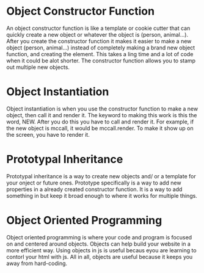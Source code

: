 <h1>Object Constructor Function</h1>
<p>An object constructor function is like a template or cookie cutter that can quickly create a new object or whatever the object is (person, animal...). After you create the constructor function it makes it easier to make a new object (person, animal...) instead of completely making a brand new object function, and creating the element. This takes a ling time and a lot of code when it could be alot shorter. The constructor function allows you to stamp out multiple new objects.</p>

<h1>Object Instantiation</h1>
<p>Object instantiation is when you use the constructor function to make a new object, then call it and render it. The keyword to making this work is this the word, NEW. After you do this you have to call and render it. For example, if the new object is mccall, it would be mccall.render. To make it show up on the screen, you have to render it. </p>
<h1>Prototypal Inheritance</h1>
<p>Prototypal inheritance is a way to create new objects and/ or a template for your onject or future ones. Prototype specifically is a way to add new properties in a already created constructor function. It is a way to add something in but keep it broad enough to where it works for multiple things.</p>
<h1>Object Oriented Programming</h1>
<p>Object oriented programming is where your code and program is focused on and centered around objects. Objects can help build your website in a more efficient way. Using objects in js is useful becaus eyou are learning to contorl your html with js. All in all, objects are useful because it keeps you away from hard-coding. </p>
